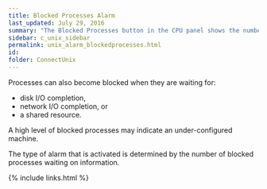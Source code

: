 ```yaml
---
title: ﻿Blocked Processes Alarm
last_updated: July 29, 2016
summary: "The Blocked Processes button in the CPU panel shows the number of processes waiting on information to become available in memory."
sidebar: c_unix_sidebar
permalink: unix_alarm_blockedprocesses.html
id:
folder: ConnectUnix
---
```


Processes can also become blocked when they are waiting for:

* disk I/O completion,
* network I/O completion, or
* a shared resource.

A high level of blocked processes may indicate an under-configured machine.

The type of alarm that is activated is determined by the number of blocked processes waiting on information.




{% include links.html %}
